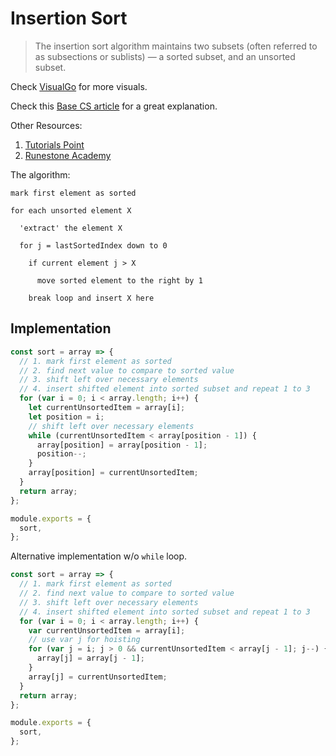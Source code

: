 # Insertion Sort

> The insertion sort algorithm maintains two subsets (often referred to as subsections or sublists) — a sorted subset, and an unsorted subset.

Check [VisualGo](https://visualgo.net/bn/sorting) for more visuals.

Check this [Base CS article](https://medium.com/basecs/inching-towards-insertion-sort-9799274430da) for a great explanation.

Other Resources:

1. [Tutorials Point](https://www.tutorialspoint.com/data_structures_algorithms/insertion_sort_algorithm.htm)
2. [Runestone Academy](https://runestone.academy/runestone/books/published/pythonds/SortSearch/TheInsertionSort.html)

The algorithm:

```text
mark first element as sorted

for each unsorted element X

  'extract' the element X

  for j = lastSortedIndex down to 0

    if current element j > X

      move sorted element to the right by 1

    break loop and insert X here
```

## Implementation

```javascript
const sort = array => {
  // 1. mark first element as sorted
  // 2. find next value to compare to sorted value
  // 3. shift left over necessary elements
  // 4. insert shifted element into sorted subset and repeat 1 to 3
  for (var i = 0; i < array.length; i++) {
    let currentUnsortedItem = array[i];
    let position = i;
    // shift left over necessary elements
    while (currentUnsortedItem < array[position - 1]) {
      array[position] = array[position - 1];
      position--;
    }
    array[position] = currentUnsortedItem;
  }
  return array;
};

module.exports = {
  sort,
};
```

Alternative implementation w/o `while` loop.

```javascript
const sort = array => {
  // 1. mark first element as sorted
  // 2. find next value to compare to sorted value
  // 3. shift left over necessary elements
  // 4. insert shifted element into sorted subset and repeat 1 to 3
  for (var i = 0; i < array.length; i++) {
    var currentUnsortedItem = array[i];
    // use var j for hoisting
    for (var j = i; j > 0 && currentUnsortedItem < array[j - 1]; j--) {
      array[j] = array[j - 1];
    }
    array[j] = currentUnsortedItem;
  }
  return array;
};

module.exports = {
  sort,
};
```